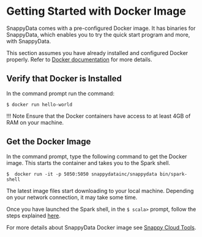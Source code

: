 <a id="getting-started-with-docker-image"></a>
# Getting Started with Docker Image

SnappyData comes with a pre-configured Docker image. It has binaries for SnappyData, which enables you to try the quick start program and more, with SnappyData.

This section assumes you have already installed and configured Docker properly. Refer to [Docker documentation](http://docs.docker.com/installation/) for more details.

## Verify that Docker is Installed</br> 
In the command prompt run the command:

```pre
$ docker run hello-world

```

!!! Note
	Ensure that the Docker containers have access to at least 4GB of RAM on your machine.

## Get the Docker Image</br>
In the command prompt, type the following command to get the Docker image. This starts the container and takes you to the Spark shell.

```pre
$  docker run -it -p 5050:5050 snappydatainc/snappydata bin/spark-shell
```

The latest image files start downloading to your local machine. Depending on your network connection, it may take some time. </br>

Once you have launched the Spark shell, in the `$ scala>` prompt, follow the steps explained [here](using_spark_scala_apis.md).</br>

For more details about SnappyData Docker image see [Snappy Cloud Tools](https://github.com/SnappyDataInc/snappy-cloud-tools/tree/master/docker).
